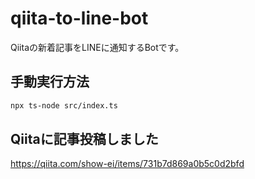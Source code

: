 # qiita-to-line-bot
Qiitaの新着記事をLINEに通知するBotです。

## 手動実行方法
```bash
npx ts-node src/index.ts
```
## Qiitaに記事投稿しました
https://qiita.com/show-ei/items/731b7d869a0b5c0d2bfd
